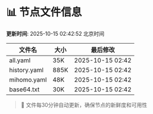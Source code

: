 # 📊 节点文件信息

**更新时间**: 2025-10-15 02:42:52 北京时间

| 文件名 | 大小 | 最后修改 |
|--------|------|----------|
| all.yaml | 35K | 2025-10-15 02:42 |
| history.yaml | 885K | 2025-10-15 02:42 |
| mihomo.yaml | 48K | 2025-10-15 02:42 |
| base64.txt | 30K | 2025-10-15 02:42 |

> 🔄 文件每30分钟自动更新，确保节点的新鲜度和可用性
